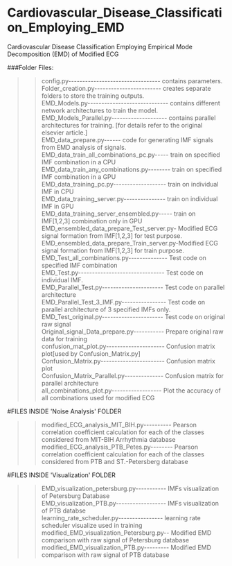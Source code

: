 # Cardiovascular_Disease_Classification_Employing_EMD
Cardiovascular Disease Classification Employing Empirical Mode Decomposition (EMD) of Modified ECG

###Folder Files:
>>config.py--------------------------------- contains parameters.<br />
>>Folder_creation.py------------------------ creates separate folders to store the training outputs.<br />
>>EMD_Models.py----------------------------- contains different network architectures to train the model.<br />
>>EMD_Models_Parallel.py-------------------- contains parallel architectures for training. [for details refer to the original elsevier article.]<br />
>>EMD_data_prepare.py------ code for generating IMF signals from EMD analysis of signals.<br />
>>EMD_data_train_all_combinations_pc.py----- train on specified IMF combination in a CPU<br />
>>EMD_data_train_any_combinations.py-------- train on specified IMF combination in a GPU<br />
>>EMD_data_training_pc.py------------------- train on individual IMF in CPU<br />
>>EMD_data_training_server.py--------------- train on individual IMF in GPU<br />
>>EMD_data_training_server_ensembled.py----- train on IMF[1,2,3] combination only in GPU<br />
>>EMD_ensembled_data_prepare_Test_server.py- Modified ECG signal formation from IMF[1,2,3] for test purpose.<br />
>>EMD_ensembled_data_prepare_Train_server.py-Modified ECG signal formation from IMF[1,2,3] for train purpose.<br />
>>EMD_Test_all_combinations.py-------------- Test code on specified IMF combination<br />
>>EMD_Test.py------------------------------- Test code on individual IMF.<br />
>>EMD_Parallel_Test.py---------------------- Test code on parallel architecture<br />
>>EMD_Parallel_Test_3_IMF.py---------------- Test code on parallel architecture of 3 specified IMFs only.<br />
>>EMD_Test_original.py---------------------- Test code on original raw signal<br />
>>Original_signal_Data_prepare.py----------- Prepare original raw data for training<br />
>>confusion_mat_plot.py--------------------- Confusion matrix plot[used by Confusion_Matrix.py]<br />
>>Confusion_Matrix.py----------------------- Confusion matrix plot<br />
>>Confusion_Matrix_Parallel.py-------------- Confusion matrix for parallel architecture<br />
>>all_combinations_plot.py------------------ Plot the accuracy of all combinations used for modified ECG<br />

#FILES INSIDE 'Noise Analysis' FOLDER
>>modified_ECG_analysis_MIT_BIH.py---------- Pearson correlation coefficient calculation for each of the classes considered from MIT-BIH Arrhythmia database<br />
>>modified_ECG_analysis_PTB_Petes.py-------- Pearson correlation coefficient calculation for each of the classes considered from PTB and ST.-Petersberg database<br />

#FILES INSIDE 'Visualization' FOLDER
>>EMD_visualization_petersburg.py----------- IMFs visualization of Petersburg Database<br />
>>EMD_visualization_PTB.py------------------ IMFs visualization of PTB databse<br />
>>learning_rate_scheduler.py---------------- learning rate scheduler visualize used in training<br />
>>modified_EMD_visualization_Petersburg.py-- Modified EMD comparison with raw signal of Petersburg database<br />
>>modified_EMD_visualization_PTB.py--------- Modified EMD comparison with raw signal of PTB database<br />



